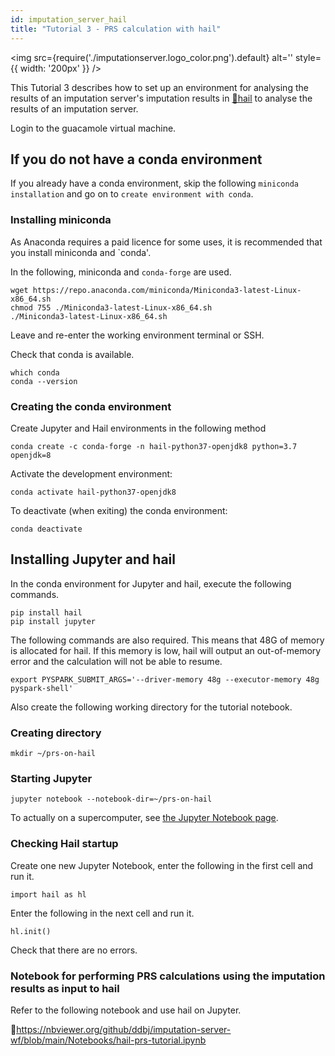 ```yaml
---
id: imputation_server_hail
title: "Tutorial 3 - PRS calculation with hail"
---
```


<img
  src={require('./imputationserver.logo_color.png').default}
  alt=''
  style={{ width: '200px' }}
/>

This Tutorial 3 describes how to set up an environment for analysing the results of an imputation server's imputation results in [&#x1f517;<u>hail</u>](https://hail.is)  to analyse the results of an imputation server.


Login to the guacamole virtual machine.


## If you do not have a conda environment

If you already have a conda environment, skip the following `miniconda installation` and go on to `create environment with conda`.

### Installing miniconda

As Anaconda requires a paid licence for some uses, it is recommended that you install miniconda and `conda'.

In the following, miniconda and `conda-forge` are used.

```
wget https://repo.anaconda.com/miniconda/Miniconda3-latest-Linux-x86_64.sh
chmod 755 ./Miniconda3-latest-Linux-x86_64.sh
./Miniconda3-latest-Linux-x86_64.sh
```

Leave and re-enter the working environment terminal or SSH.

Check that conda is available.

```
which conda
conda --version
```


### Creating the conda environment

Create Jupyter and Hail environments in the following method

```
conda create -c conda-forge -n hail-python37-openjdk8 python=3.7 openjdk=8
```

Activate the development environment:

```
conda activate hail-python37-openjdk8
```

To deactivate (when exiting) the conda environment:

```
conda deactivate
```


## Installing Jupyter and hail

In the conda environment for Jupyter and hail, execute the following commands.

```
pip install hail
pip install jupyter
```

The following commands are also required. This means that 48G of memory is allocated for hail.
If this memory is low, hail will output an out-of-memory error and the calculation will not be able to resume.

```
export PYSPARK_SUBMIT_ARGS='--driver-memory 48g --executor-memory 48g pyspark-shell'
```

Also create the following working directory for the tutorial notebook.

### Creating directory

```
mkdir ~/prs-on-hail
```

### Starting Jupyter

```
jupyter notebook --notebook-dir=~/prs-on-hail
```

To actually on a supercomputer, see [<u>the Jupyter Notebook page</u>](/software/jupyter_notebook).


### Checking Hail startup

Create one new Jupyter Notebook, enter the following in the first cell and run it.

```
import hail as hl
```

Enter the following in the next cell and run it.

```
hl.init()
```

Check that there are no errors.

### Notebook for performing PRS calculations using the imputation results as input to hail

Refer to the following notebook and use hail on Jupyter.


&#x1f517;<u>https://nbviewer.org/github/ddbj/imputation-server-wf/blob/main/Notebooks/hail-prs-tutorial.ipynb</u>
